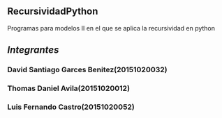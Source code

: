 ## RecursividadPython
Programas para modelos II en el que se aplica la recursividad en python
## _Integrantes_
### David Santiago Garces Benitez(20151020032) 
### Thomas Daniel Avila(20151020012)
### Luis Fernando Castro(20151020052)
